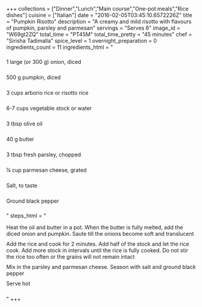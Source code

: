 +++
collections = ["Dinner","Lunch","Main course","One-pot meals","Rice dishes"]
cuisine = ["Italian"]
date = "2016-02-05T03:45:10.6572226Z"
title = "Pumpkin Risotto"
description = "A creamy and mild risotto with flavours of pumpkin, parsley and parmesan"
servings = "Serves 6"
image_id = "W69gt2ZQ"
total_time = "PT45M"
total_time_pretty = "45 minutes"
chef = "Sirisha Tadimalla"
spice_level = 1
overnight_preparation = 0
ingredients_count = 11
ingredients_html = "<ul style='padding-left: 0; list-style: none;'><li itemprop='recipeIngredient' style='margin: 8px 0px;padding: 8px 0px;'>1 large (or 300 g) onion, diced</li><li itemprop='recipeIngredient' style='margin: 8px 0px;padding: 8px 0px;'>500 g pumpkin, diced</li><li itemprop='recipeIngredient' style='margin: 8px 0px;padding: 8px 0px;'>3 cups arborio rice or risotto rice</li><li itemprop='recipeIngredient' style='margin: 8px 0px;padding: 8px 0px;'>6-7 cups vegetable stock or water</li><li itemprop='recipeIngredient' style='margin: 8px 0px;padding: 8px 0px;'>3 tbsp olive oil</li><li itemprop='recipeIngredient' style='margin: 8px 0px;padding: 8px 0px;'>40 g butter</li><li itemprop='recipeIngredient' style='margin: 8px 0px;padding: 8px 0px;'>3 tbsp fresh parsley, chopped</li><li itemprop='recipeIngredient' style='margin: 8px 0px;padding: 8px 0px;'>¼ cup parmesan cheese, grated</li><li itemprop='recipeIngredient' style='margin: 8px 0px;padding: 8px 0px;'>Salt, to taste</li><li itemprop='recipeIngredient' style='margin: 8px 0px;padding: 8px 0px;'>Ground black pepper</li></ul>"
steps_html = "<ol style='list-style: none inside; padding-left: 0px;'><li style='padding-bottom: 10px;'><i class='step-track-icon fa fa-square-o'></i><span class='step-text' itemprop='recipeInstructions'>Heat the oil and butter in a pot. When the butter is fully melted, add the diced onion and pumpkin. Saute till the onions become soft and translucent</span></li><li style='padding-bottom: 10px;'><i class='step-track-icon fa fa-square-o'></i><span class='step-text' itemprop='recipeInstructions'>Add the rice and cook for 2 minutes. Add half of the stock and let the rice cook. Add more stock in intervals until the rice is fully cooked. Do not stir the rice too often or the grains will not remain intact</span></li><li style='padding-bottom: 10px;'><i class='step-track-icon fa fa-square-o'></i><span class='step-text' itemprop='recipeInstructions'>Mix in the parsley and parmesan cheese. Season with salt and ground black pepper</span></li><li style='padding-bottom: 10px;'><i class='step-track-icon fa fa-square-o'></i><span class='step-text' itemprop='recipeInstructions'>Serve hot</span></li></ol>"
+++
